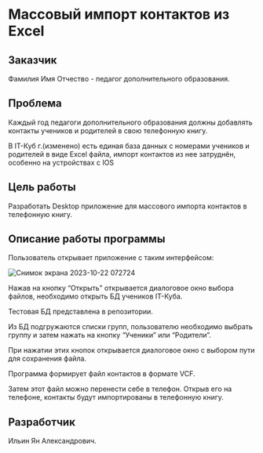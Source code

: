 # Массовый импорт контактов из Excel

## Заказчик

Фамилия Имя Отчество - педагог дополнительного образования.

## Проблема

Каждый год педагоги дополнительного образования должны добавлять контакты учеников и родителей в свою телефонную книгу. 

В IT-Куб г.(изменено) есть единая база данных с номерами учеников и родителей в виде Excel файла, импорт контактов из нее затруднён, особенно на устройствах с IOS

## Цель работы

Разработать Desktop приложение для массового импорта контактов в телефонную книгу.

## Описание работы программы

Пользователь открывает приложение с таким интерфейсом:

![Снимок экрана 2023-10-22 072724](https://github.com/YanIlin22/XlsxDataGet/assets/119660072/fd3a311c-0f64-47a8-87ec-82606661f0d8)

Нажав на кнопку “Открыть” открывается диалоговое окно выбора файлов, необходимо открыть БД учеников IT-Куба.

Тестовая БД представлена в репозитории.

Из БД подгружаются списки групп, пользователю необходимо выбрать группу и затем нажать на кнопку “Ученики” или “Родители”.

При нажатии этих кнопок открывается диалоговое окно с выбором пути для сохранения файла.

Программа формирует файл контактов в формате VCF.

Затем этот файл можно перенести себе в телефон. Открыв его на телефоне, контакты будут импортированы в телефонную книгу.

## Разработчик

Ильин Ян Александрович.
